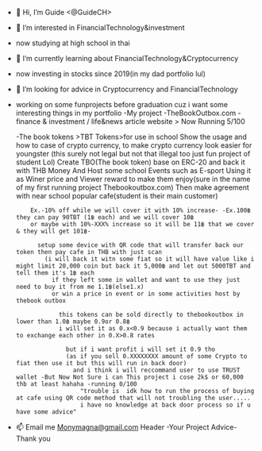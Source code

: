 - 👋 Hi, I’m Guide <@GuideCH>
- 👀 I’m interested in FinancialTechnology&investment
- now studying at high school in thai
- 🌱 I’m currently learning about FinancialTechnology&Cryptocurrency
- now investing in stocks since 2019(in my dad portfolio lul)
- 💞️ I’m looking for advice in Cryptocurrency and FinancialTechnology
- working on some funprojects before graduation cuz i want some interesting things in my portfolio 
  -My project
   -TheBookOutbox.com -finance & investment / life&news article website > Now Running 5/100 
   
   -The book tokens >TBT Tokens>for use in school
    Show the usage and how to case of crypto currency, to make crypto currency look easier for youngster (this surely not legal but not that illegal too just fun project of student Lol)
      Create TBO(The book token) base on ERC-20 and back it with THB Money And Host some school Events such as E-sport Using it as Winer price
        and Viewer reward to make them enjoy(sure in the name of my first running project Thebookoutbox.com)
        Then make agreement with near school popular cafe(student is their main customer)
        
          Ex.-10% off while we will cover it with 10% increase- -Ex.100฿ they can pay 90TBT (1฿ each) and we will cover 10฿ 
          or maybe with 10%-XXX% increase so it will be 11฿ that we cover & they will get 101฿-
          
            setup some device with QR code that will transfer back our token then pay cafe in THB with just scan
              (i will back it witn some fiat so it will have value like i might limit 20,000 coin but back it 5,000฿ and let out 5000TBT and tell them it's 1฿ each
                if they left some in wallet and want to use they just need to buy it from me 1.1฿(else1.x)
                or win a price in event or in some activities host by thebook outbox
                
                  this tokens can be sold directly to thebookoutbox in lower than 1.0฿ maybe 0.9or 0.8฿ 
                  i will set it as 0.x<0.9 because i actually want them to exchange each other in 0.X>0.8 rates
                  
                    but if i want profit i will set it 0.9 tho
                    (as if you sell 0.XXXXXXXX amount of some Crypto to fiat then use it but this will run in back door)
                      and i think i will reccommand user to use TRUST wallet -But Now Not Sure i can This project i cose 2k$ or 60,000 thb at least hahaha -running 0/100
                        "trouble is  idk how to run the process of buying at cafe using QR code method that will not troubling the user.....
                        i have no knowledge at back door process so if u have some advice"
               
        
- 📫 Email me
    Monymagna@gmail.com 
    Header -Your Project Advice-
    Thank you

<!---
GuideCH/GuideCH is a ✨ special ✨ repository because its `README.md` (this file) appears on your GitHub profile.
You can click the Preview link to take a look at your changes.
--->
